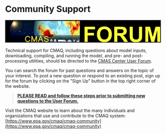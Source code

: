 # Community Support

<a id=CMAQ-Forum></a> [![](./Release_Notes/images/CMAQ_Forum.png)](https://forum.cmascenter.org/)

Technical support for CMAQ, including questions about model inputs, downloading, compiling, and running the model, 
and pre- and post-processing utilities, should be directed to the [CMAS Center User Forum](https://forum.cmascenter.org/). 

You can search the forum for past questions and answers on the topic of your interest. To post a new question or respond to an existing post, sign up for the forum by clicking on the "Sign Up" button in the top right corner of the website. 

> [**PLEASE READ and follow these steps prior to submitting new questions to the User Forum.**](https://forum.cmascenter.org/t/please-read-before-posting/1321) 

Visit the CMAQ website to learn about the many individuals and organizations that use and contribute to the CMAQ system: [https://www.epa.gov/cmaq/cmaq-community](https://www.epa.gov/cmaq/cmaq-community)
